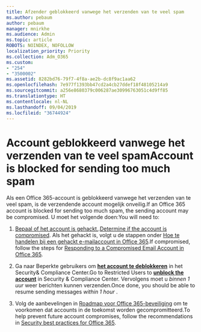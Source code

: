 ```yaml
---
title: Afzender geblokkeerd vanwege het verzenden van te veel spam
ms.author: pebaum
author: pebaum
manager: mnirkhe
ms.audience: Admin
ms.topic: article
ROBOTS: NOINDEX, NOFOLLOW
localization_priority: Priority
ms.collection: Adm_O365
ms.custom:
- "254"
- "3500002"
ms.assetid: 8282bd76-79f7-4f8a-ae2b-dc8f9ac1aa62
ms.openlocfilehash: 7e977f1393bb47cd2a4cb27ddef18f48105214a9
ms.sourcegitcommit: a256e8680379c006287ae30996763051c4d9ff85
ms.translationtype: HT
ms.contentlocale: nl-NL
ms.lasthandoff: 09/04/2019
ms.locfileid: "36744924"
---
```

# <a name="account-is-blocked-for-sending-too-much-spam"></a><span data-ttu-id="0b59c-102">Account geblokkeerd vanwege het verzenden van te veel spam</span><span class="sxs-lookup"><span data-stu-id="0b59c-102">Account is blocked for sending too much spam</span></span>

<span data-ttu-id="0b59c-103">Als een Office 365-account is geblokkeerd vanwege het verzenden van te veel spam, is de verzendende account mogelijk onveilig.</span><span class="sxs-lookup"><span data-stu-id="0b59c-103">If an Office 365 account is blocked for sending too much spam, the sending account may be compromised.</span></span> <span data-ttu-id="0b59c-104">U moet het volgende doen:</span><span class="sxs-lookup"><span data-stu-id="0b59c-104">You will need to:</span></span>
  
1. <span data-ttu-id="0b59c-105">[Bepaal of het account is gehackt.](https://support.microsoft.com/help/2551603/how-to-determine-whether-your-office-365-account-has-been-compromised).</span><span class="sxs-lookup"><span data-stu-id="0b59c-105">[Determine if the account is compromised](https://support.microsoft.com/help/2551603/how-to-determine-whether-your-office-365-account-has-been-compromised).</span></span> <span data-ttu-id="0b59c-106">Als het gehackt is, volgt u de stappen onder [Hoe te handelen bij een gehackt e-mailaccount in Office 365](https://docs.microsoft.com/office365/securitycompliance/responding-to-a-compromised-email-account).</span><span class="sxs-lookup"><span data-stu-id="0b59c-106">If compromised, follow the steps for [Responding to a Compromised Email Account in Office 365](https://docs.microsoft.com/office365/securitycompliance/responding-to-a-compromised-email-account).</span></span>

2. <span data-ttu-id="0b59c-107">Ga naar Beperkte gebruikers om **[het account te deblokkeren](https://protection.office.com/?hash=/restrictedusers)** in het Security&amp; Compliance Center.</span><span class="sxs-lookup"><span data-stu-id="0b59c-107">Go to Restricted Users to **[unblock the account](https://protection.office.com/?hash=/restrictedusers)** in Security &amp; Compliance Center.</span></span> <span data-ttu-id="0b59c-108">Vervolgens moet u *binnen 1 uur* weer berichten kunnen verzenden.</span><span class="sxs-lookup"><span data-stu-id="0b59c-108">Once done, you should be able to resume sending messages  *within 1 hour*  .</span></span>

3. <span data-ttu-id="0b59c-109">Volg de aanbevelingen in [Roadmap voor Office 365-beveiliging](https://docs.microsoft.com/office365/securitycompliance/security-roadmap) om te voorkomen dat accounts in de toekomst worden gecompromitteerd.</span><span class="sxs-lookup"><span data-stu-id="0b59c-109">To help prevent future account compromises, follow the recommendations in [Security best practices for Office 365](https://docs.microsoft.com/office365/securitycompliance/security-roadmap).</span></span>
  